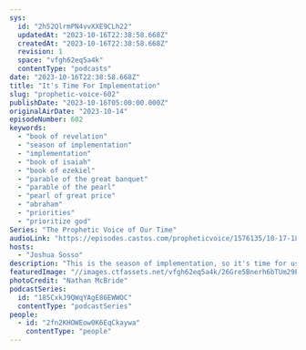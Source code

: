 ```yaml
---
sys:
  id: "2h52QlrmPN4vvXXE9CLh22"
  updatedAt: "2023-10-16T22:38:58.668Z"
  createdAt: "2023-10-16T22:38:58.668Z"
  revision: 1
  space: "vfgh62eq5a4k"
  contentType: "podcasts"
date: "2023-10-16T22:38:58.668Z"
title: "It's Time For Implementation"
slug: "prophetic-voice-602"
publishDate: "2023-10-16T05:00:00.000Z"
originalAirDate: "2023-10-14"
episodeNumber: 602
keywords:
  - "book of revelation"
  - "season of implementation"
  - "implementation"
  - "book of isaiah"
  - "book of ezekiel"
  - "parable of the great banquet"
  - "parable of the pearl"
  - "pearl of great price"
  - "abraham"
  - "priorities"
  - "prioritize god"
Series: "The Prophetic Voice of Our Time"
audioLink: "https://episodes.castos.com/propheticvoice/1576135/10-17-18-23-The-Prophetic-Voice-of-our-Time-mixdown-.mp3"
hosts:
  - "Joshua Sosso"
description: "This is the season of implementation, so it's time for us to start implementing the things that God has been instructing us to do. The calling of God does not come at our convenience, so stop trying to predict how God will do things or try to fit him into our own box of understanding. What you prioritize, that is your god. So let us prioritize Him and surrender everything to Him. Let us value what He has given us."
featuredImage: "//images.ctfassets.net/vfgh62eq5a4k/26Gre5Bnerh6bTUm29Pux/0e5ce5ae675375572b60a5a288775369/nathan-mcbride-9QjbejABFn8-unsplash__1_.jpg"
photoCredit: "Nathan McBride"
podcastSeries:
  id: "185CxkJ9QWqYAgE86EWWOC"
  contentType: "podcastSeries"
people:
  - id: "2fn2KHOWEow0K6EqCkaywa"
    contentType: "people"
---
```

